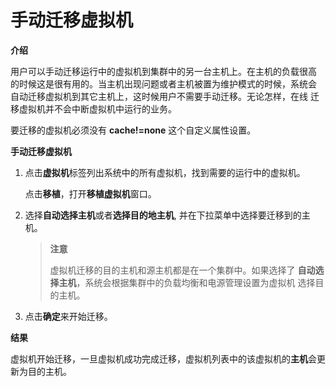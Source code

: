 # 手动迁移虚拟机

**介绍**

用户可以手动迁移运行中的虚拟机到集群中的另一台主机上。在主机的负载很高
的时候这是很有用的。当主机出现问题或者主机被置为维护模式的时候，系统会
自动迁移虚拟机到其它主机上，这时候用户不需要手动迁移。无论怎样，在线
迁移虚拟机并不会中断虚拟机中运行的业务。

要迁移的虚拟机必须没有 **cache!=none** 这个自定义属性设置。


**手动迁移虚拟机**

1. 点击**虚拟机**标签列出系统中的所有虚拟机，找到需要的运行中的虚拟机。

   点击**移植**，打开**移植虚拟机**窗口。

2. 选择**自动选择主机**或者**选择目的地主机**, 并在下拉菜单中选择要迁移到的主机。

   > **注意**
   >
   > 虚拟机迁移的目的主机和源主机都是在一个集群中。如果选择了
   > **自动选择主机**，系统会根据集群中的负载均衡和电源管理设置为虚拟机
   > 选择目的主机。

3. 点击**确定**来开始迁移。

**结果**

虚拟机开始迁移，一旦虚拟机成功完成迁移，虚拟机列表中的该虚拟机的**主机**会更新为目的主机。
